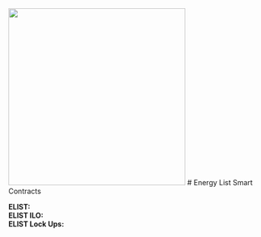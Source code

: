 <img src="https://firebasestorage.googleapis.com/v0/b/e-list-e5622.appspot.com/o/Assets%2FeLT.png?alt=media" width="350" height="350">
# Energy List Smart Contracts

**ELIST:**   
**ELIST ILO:**  
**ELIST Lock Ups:**  
